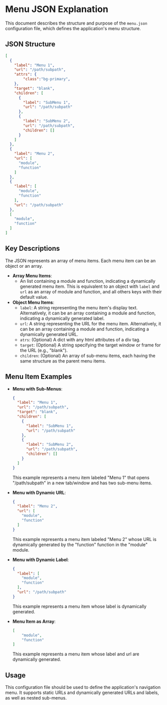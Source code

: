 # Menu JSON Explanation

This document describes the structure and purpose of the `menu.json` configuration file, which defines the application's menu structure.

## JSON Structure

```json
[
  {
    "label": "Menu 1",
    "url": "/path/subpath",
    "attrs": {
        "class":"bg-primary",
    },
    "target": "blank",
    "children": [
      {
        "label": "SubMenu 1",
        "url": "/path/subpath"
      },
      {
        "label": "SubMenu 2",
        "url": "/path/subpath",
        "children": []
      }
    ]
  },
  {
    "label": "Menu 2",
    "url": [
      "module",
      "function"
    ]
  },
  {
    "label": [
      "module",
      "function"
    ],
    "url": "/path/subpath"
  },
  [
    "module",
    "function"
  ]
]
```

## Key Descriptions

The JSON represents an array of menu items. Each menu item can be an object or an array.

- **Array Menu Items**:
  - An list containing a module and function, indicating a dynamically generated menu item. This is equivalent to an object with `label` and `url` as an array of module and function, and all others keys with their default value.
- **Object Menu Items**:
  - `label`: A string representing the menu item's display text. Alternatively, it can be an array containing a module and function, indicating a dynamically generated label.
  - `url`: A string representing the URL for the menu item. Alternatively, it can be an array containing a module and function, indicating a dynamically generated URL.
  - `atrs`: (Optional) A dict with any html attributes of a div tag.
  - `target`: (Optional) A string specifying the target window or frame for the URL (e.g., "blank").
  - `children`: (Optional) An array of sub-menu items, each having the same structure as the parent menu items.

## Menu Item Examples

- **Menu with Sub-Menus**:

  ```json
  {
    "label": "Menu 1",
    "url": "/path/subpath",
    "target": "blank",
    "children": [
      {
        "label": "SubMenu 1",
        "url": "/path/subpath"
      },
      {
        "label": "SubMenu 2",
        "url": "/path/subpath",
        "children": []
      }
    ]
  }
  ```
  
  This example represents a menu item labeled "Menu 1" that opens "/path/subpath" in a new tab/window and has two sub-menu items.

- **Menu with Dynamic URL**:

  ```json
  {
    "label": "Menu 2",
    "url": [
      "module",
      "function"
    ]
  }
  ```

  This example represents a menu item labeled "Menu 2" whose URL is dynamically generated by the "function" function in the "module" module.

- **Menu with Dynamic Label**:

  ```json
  {
    "label": [
      "module",
      "function"
    ],
    "url": "/path/subpath"
  }
  ```

  This example represents a menu item whose label is dynamically generated.

- **Menu Item as Array**:

  ```json
  [
      "module",
      "function"
  ]
  ```
  This example represents a menu item whose label and url are dynamically generated.

## Usage

This configuration file should be used to define the application's navigation menu. It supports static URLs and dynamically generated URLs and labels, as well as nested sub-menus.

